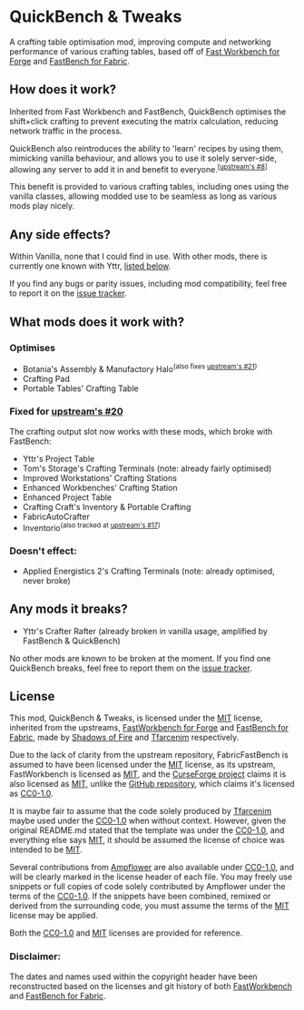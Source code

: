 # QuickBench & Tweaks

A crafting table optimisation mod, improving compute and networking performance of various crafting tables, based off
of [Fast Workbench for Forge][FastWorkbench-curse] and [FastBench for Fabric][FastWorkbench-curse].

## How does it work?

Inherited from Fast Workbench and FastBench,
QuickBench optimises the shift+click crafting to prevent executing the matrix calculation,
reducing network traffic in the process.

QuickBench also reintroduces the ability to 'learn' recipes by using them, mimicking vanilla behaviour,
and allows you to use it solely server-side,
allowing any server to add it in and benefit to everyone.<sup>[[upstream's #8]]</sup>

This benefit is provided to various crafting tables, including ones using the vanilla classes,
allowing modded use to be seamless as long as various mods play nicely.

## Any side effects?

Within Vanilla, none that I could find in use.
With other mods, there is currently one known with Yttr, [listed below](#any-mods-it-breaks).

If you find any bugs or parity issues, including mod compatibility, feel free to report it on the [issue tracker].

## What mods does it work with?

### Optimises

- Botania's Assembly & Manufactory Halo<sup>(also fixes [upstream's #21])</sup>
- Crafting Pad
- Portable Tables' Crafting Table

### Fixed for [upstream's #20]

The crafting output slot now works with these mods, which broke with FastBench:

- Yttr's Project Table
- Tom's Storage's Crafting Terminals (note: already fairly optimised)
- Improved Workstations' Crafting Stations
- Enhanced Workbenches' Crafting Station
- Enhanced Project Table
- Crafting Craft's Inventory & Portable Crafting
- FabricAutoCrafter
- Inventorio<sup>(also tracked at [upstream's #17])</sup>

### Doesn't effect:

- Applied Energistics 2's Crafting Terminals (note: already optimised, never broke)

## Any mods it breaks?

- Yttr's Crafter Rafter (already broken in vanilla usage, amplified by FastBench & QuickBench)

No other mods are known to be broken at the moment.
If you find one QuickBench breaks, feel free to report them on the [issue tracker].

## License

This mod, QuickBench & Tweaks, is licensed under the [MIT] license, inherited from the upstreams,
[FastWorkbench for Forge][FastWorkbench-git] and [FastBench for Fabric][FabricFastBench-git],
made by [Shadows of Fire] and [Tfarcenim] respectively.

Due to the lack of clarity from the upstream repository,
FabricFastBench is assumed to have been licensed under the [MIT] license,
as its upstream, FastWorkbench is licensed as [MIT],
and the [CurseForge project][FabricFastBench-curse] claims it is also licensed as [MIT],
unlike the [GitHub repository][FabricFastBench-git], which claims it's licensed as [CC0-1.0].

It is maybe fair to assume
that the code solely produced by [Tfarcenim] maybe used under the [CC0-1.0] when without context.
However, given the original README.md stated that the template was under the [CC0-1.0], and everything else says [MIT],
it should be assumed the license of choice was intended to be [MIT].

Several contributions from [Ampflower] are also available under [CC0-1.0],
and will be clearly marked in the license header of each file.
You may freely use snippets or full copies of code solely contributed by Ampflower under the terms of the [CC0-1.0].
If the snippets have been combined, remixed or derived from the surrounding code,
you must assume the terms of the [MIT] license may be applied.

Both the [CC0-1.0] and [MIT] licenses are provided for reference.

### Disclaimer:

The dates and names used within the copyright header have been reconstructed based on the licenses and git history of
both [FastWorkbench][FastWorkbench-git] and [FastBench for Fabric][FabricFastBench-git].

<!-- --- Links below --- -->

[Shadows of Fire]: https://github.com/Shadows-of-Fire

[Tfarcenim]: https://github.com/Tfarcenim

[Ampflower]: https://github.com/Ampflower

[FastWorkbench-git]: https://github.com/Shadows-of-Fire/FastWorkbench

[FastWorkbench-curse]: https://www.curseforge.com/minecraft/mc-mods/fastworkbench

[FabricFastBench-git]: https://github.com/Tfarcenim/FabricFastBench

[FabricFastBench-curse]: https://www.curseforge.com/minecraft/mc-mods/fastbench-for-fabric

[MIT]: LICENSE-MIT

[CC0-1.0]: LICENSE-CC0

<!-- --- Meta --- -->

[issue tracker]: https://github.com/Modflower/QuickBench/issues

[upstream's #8]: https://github.com/Tfarcenim/FabricFastBench/issues/8

[upstream's #17]: https://github.com/Tfarcenim/FabricFastBench/issues/17

[upstream's #20]: https://github.com/Tfarcenim/FabricFastBench/issues/20

[upstream's #21]: https://github.com/Tfarcenim/FabricFastBench/issues/21